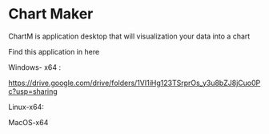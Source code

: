 # Chart Maker
ChartM is application desktop that will visualization your data into a chart

Find this application in here

Windows- x64 :

https://drive.google.com/drive/folders/1VI1iHg123TSrprOs_y3u8bZJ8jCuo0Pc?usp=sharing

Linux-x64:

MacOS-x64
